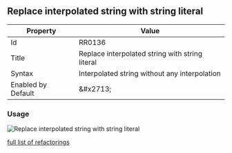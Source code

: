 ## Replace interpolated string with string literal

| Property | Value |
| -------- | ----- |
| Id | RR0136 |
| Title | Replace interpolated string with string literal |
| Syntax | Interpolated string without any interpolation |
| Enabled by Default | &\#x2713; |

### Usage

![Replace interpolated string with string literal](../../images/refactorings/ReplaceInterpolatedStringWithStringLiteral.png)

[full list of refactorings](Refactorings.md)